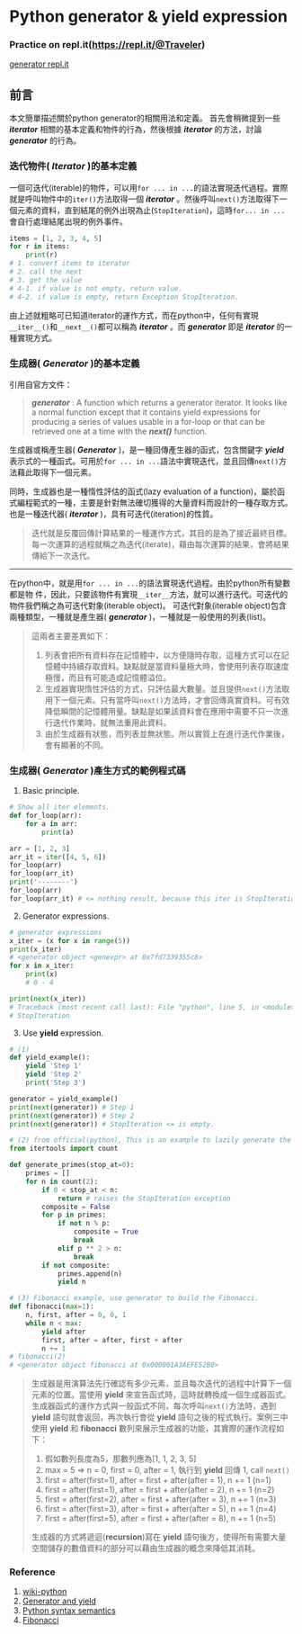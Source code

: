 # Python generator & yield expression

### Practice on repl.it(https://repl.it/@Traveler)
[generator repl.it](https://repl.it/@Traveler/py_generator)

## 前言
本文簡單描述關於python generator的相關用法和定義。
首先會稍微提到一些 ___iterator___ 相關的基本定義和物件的行為，然後根據 ___iterator___ 的方法，討論 ___generator___ 的行為。

### 迭代物件( ___Iterator___ )的基本定義

一個可迭代(iterable)的物件，可以用`for ... in ...`的語法實現迭代過程。實際就是呼叫物件中的`iter()`方法取得一個 ___iterator___ 。然後呼叫`next()`方法取得下一個元素的資料，直到結尾的例外出現為止(`StopIteration`)，這時`for... in ...`會自行處理結尾出現的例外事件。

```python
items = [1, 2, 3, 4, 5]
for r in items:
    print(r)
# 1. convert items to iterator
# 2. call the next
# 3. get the value
# 4-1. if value is not empty, return value.
# 4-2. if value is empty, return Exception StopIteration.
```
由上述就粗略可已知道iterator的運作方式，而在python中，任何有實現`__iter__()`和`__next__()`都可以稱為 ___iterator___ 。而 ___generator___ 即是 ___iterator___ 的一種實現方式。

### 生成器( ___Generator___ )的基本定義

引用自官方文件：
>  ___generator___ : A function which returns a generator iterator. It looks like a normal function except that it contains yield expressions for producing a series of values usable in a for-loop or that can be retrieved one at a time with the ___next()___ function.
>
生成器或稱產生器( ___Generator___ )，是一種回傳產生器的函式，包含關鍵字 ___yield___ 表示式的一種函式。可用於`for ... in ...`語法中實現迭代，並且回傳`next()`方法藉此取得下一個元素。

同時，生成器也是一種惰性評估的函式(lazy evaluation of a function)，屬於函式編程範式的一種，主要是針對無法確切獲得的大量資料而設計的一種存取方式。也是一種迭代器( ___iterator___ )，具有可迭代(iteration)的性質。

> 迭代就是反覆回傳計算結果的一種運作方式，其目的是為了接近最終目標。每一次運算的過程就稱之為迭代(iterate)，藉由每次運算的結果，會將結果傳給下一次迭代。
---
在python中，就是用`for ... in ...`的語法實現迭代過程。由於python所有變數都是物 件，因此，只要該物件有實現`__iter__`方法，就可以進行迭代。可迭代的物件我們稱之為可迭代對象(iterable object)。
可迭代對象(iterable object)包含兩種類型，一種就是產生器( ___generator___ )，一種就是一般使用的列表(list)。

> 這兩者主要差異如下：
> 1. 列表會把所有資料存在記憶體中，以方便隨時存取，這種方式可以在記憶體中持續存取資料。缺點就是當資料量極大時，會使用列表存取速度極慢，而且有可能造成記憶體溢位。
> 2. 生成器實現惰性評估的方式，只評估最大數量。並且提供`next()`方法取用下一個元素。只有當呼叫`next()`方法時，才會回傳真實資料。可有效降低瞬間的記憶體用量。缺點是如果該資料會在應用中需要不只一次進行迭代作業時，就無法重用此資料。
> 3. 由於生成器有狀態，而列表並無狀態。所以實質上在進行迭代作業後，會有顯著的不同。

### 生成器( ___Generator___ )產生方式的範例程式碼
1. Basic principle.
```python
# Show all iter elements.
def for_loop(arr):
    for a in arr:
        print(a)

arr = [1, 2, 3]
arr_it = iter([4, 5, 6])
for_loop(arr)
for_loop(arr_it)
print('--------')
for_loop(arr)
for_loop(arr_it) # <= nothing result, because this iter is StopIteration.
```
2. Generator expressions.
```python
# generator expressions
x_iter = (x for x in range(5))
print(x_iter)
# <generator object <genexpr> at 0x7fd7339355c8>
for x in x_iter:
    print(x)
    # 0 - 4

print(next(x_iter))
# Traceback (most recent call last): File "python", line 5, in <module>
# StopIteration
```

3. Use __yield__ expression.
```python
# (1)
def yield_example():
    yield 'Step 1'
    yield 'Step 2'
    print('Step 3')

generator = yield_example()
print(next(generator)) # Step 1
print(next(generator)) # Step 2
print(next(generator)) # StopIteration <= is empty.

# (2) from official(python), This is an example to lazily generate the prime numbers:
from itertools import count

def generate_primes(stop_at=0):
    primes = []
    for n in count(2):
        if 0 < stop_at < n:
            return # raises the StopIteration exception
        composite = False
        for p in primes:
            if not n % p:
                composite = True
                break
            elif p ** 2 > n:
                break
        if not composite:
            primes.append(n)
            yield n
```

```python
# (3) Fibonacci example, use generator to build the Fibonacci.
def fibonacci(max=1):
    n, first, after = 0, 0, 1
    while n < max:
        yield after
        first, after = after, first + after
        n += 1
# fibonacci(2)
# <generator object fibonacci at 0x000001A3AEFE52B0>
```
> 生成器是用演算法先行確認有多少元素，並且每次迭代的過程中計算下一個元素的位置。當使用  __yield__ 來宣告函式時，這時就轉換成一個生成器函式。生成器函式的運作方式與一般函式不同，每次呼叫`next()`方法時，遇到  __yield__ 語句就會返回，再次執行會從  __yield__ 語句之後的程式執行。案例三中使用 __yield__ 和 __fibonacci__ 數列來展示生成器的功能，其實際的運作流程如下：
> 1. 假如數列長度為5，那數列應為[1, 1, 2, 3, 5]
> 2. max = 5 => n = 0, first = 0, after = 1, 執行到 __yield__ 回傳 1, call `next()`
> 3. first = after(first=1), after = first + after(after = 1), n += 1 (n=1)
> 4. first = after(first=1), after = first + after(after = 2), n += 1 (n=2)
> 5. first = after(first=2), after = first + after(after = 3), n += 1 (n=3)
> 6. first = after(first=3), after = first + after(after = 5), n += 1 (n=4)
> 7. first = after(first=5), after = first + after(after = 8), n += 1 (n=5)
>
> 生成器的方式將遞迴(__recursion__)寫在 __yield__ 語句後方，使得所有需要大量空間儲存的數值資料的部分可以藉由生成器的概念來降低其消耗。

### Reference
1. [wiki-python](https://en.wikipedia.org/wiki/Python_syntax_and_semantics#Generators)
2. [Generator and yield](http://kissg.me/2016/04/09/python-generator-yield/)
3. [Python syntax semantics](https://en.wikipedia.org/wiki/Python_syntax_and_semantics#Functional_programming)
4. [Fibonacci](https://zh.wikipedia.org/zh-tw/%E6%96%90%E6%B3%A2%E9%82%A3%E5%A5%91%E6%95%B0%E5%88%97)